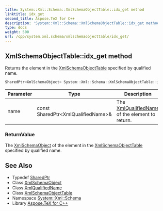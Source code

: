 ```yaml
---
title: System::Xml::Schema::XmlSchemaObjectTable::idx_get method
linktitle: idx_get
second_title: Aspose.TeX for C++
description: 'System::Xml::Schema::XmlSchemaObjectTable::idx_get method. Returns the element in the XmlSchemaObjectTable specified by qualified name in C++.'
type: docs
weight: 500
url: /cpp/system.xml.schema/xmlschemaobjecttable/idx_get/
---
```

## XmlSchemaObjectTable::idx_get method


Returns the element in the [XmlSchemaObjectTable](../) specified by qualified name.

```cpp
SharedPtr<XmlSchemaObject> System::Xml::Schema::XmlSchemaObjectTable::idx_get(const SharedPtr<XmlQualifiedName> &name)
```


| Parameter | Type | Description |
| --- | --- | --- |
| name | const SharedPtr\<XmlQualifiedName\>\& | The [XmlQualifiedName](../../../system.xml/xmlqualifiedname/) of the element to return. |

### ReturnValue

The [XmlSchemaObject](../../xmlschemaobject/) of the element in the [XmlSchemaObjectTable](../) specified by qualified name.

## See Also

* Typedef [SharedPtr](../../../system/sharedptr/)
* Class [XmlSchemaObject](../../xmlschemaobject/)
* Class [XmlQualifiedName](../../../system.xml/xmlqualifiedname/)
* Class [XmlSchemaObjectTable](../)
* Namespace [System::Xml::Schema](../../)
* Library [Aspose.TeX for C++](../../../)
